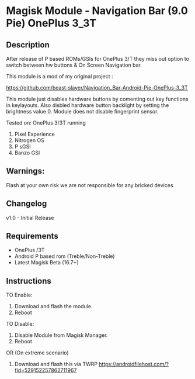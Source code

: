 # Magisk Module - Navigation Bar (9.0 Pie) OnePlus 3_3T 
## Description

After release of P based ROMs/GSIs for OnePlus 3/T they miss out option to switch between hw buttons & On Screen Navigation bar.

This module is a mod of my original project :

https://github.com/beast-slayer/Navigation_Bar-Android-Pie-OnePlus-3_3T

This module just disables hardware buttons by comenting out key functions in keylayouts.
Also disbled hardware button backlight by setting the brightness value 0.
Module does not disable fingerprint sensor.

Tested on: OnePlus 3/3T running
1. Pixel Experience
2. Nitrogen OS
3. P sGSI
4. Banzo GSI

## Warnings: 
Flash at your own risk we are not responsible for any bricked devices

## Changelog
v1.0 - Initial Release

## Requirements
- OnePlus /3T
- Android P based rom (Treble/Non-Treble)
- Latest Magisk Beta (16.7+)

## Instructions
TO Enable:

1. Download and flash the module.
2. Reboot

TO Disable:

1. Disable Module from Magisk Manager.
2. Reboot

OR (On extreme scenario)

1. Download and flash this via TWRP https://androidfilehost.com/?fid=529152257862711967

